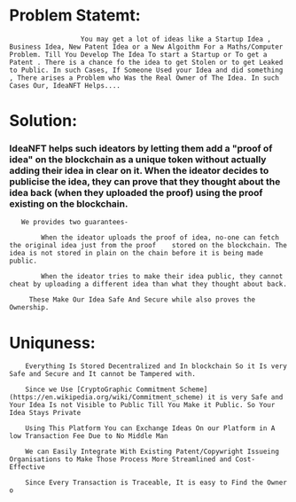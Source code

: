 # Problem Statemt:
                      You may get a lot of ideas like a Startup Idea , Business Idea, New Patent Idea or a New Algoithm For a Maths/Computer Problem. Till You Develop The Idea To start a Startup or To get a Patent . There is a chance fo the idea to get Stolen or to get Leaked to Public. In such Cases, If Someone Used your Idea and did something , There arises a Problem who Was the Real Owner of The Idea. In such Cases Our, IdeaNFT Helps....
# Solution:
### IdeaNFT helps such ideators by letting them add a "proof of idea" on the blockchain as a unique token without actually adding their idea in clear on it. When the ideator decides to publicise the idea, they can prove that they thought about the idea back (when they uploaded the proof) using the proof existing on the blockchain. 
       We provides two guarantees-

            When the ideator uploads the proof of idea, no-one can fetch the original idea just from the proof    stored on the blockchain. The idea is not stored in plain on the chain before it is being made public.  

            When the ideator tries to make their idea public, they cannot cheat by uploading a different idea than what they thought about back.

         These Make Our Idea Safe And Secure while also proves the Ownership.

# Uniquness:
        Everything Is Stored Decentralized and In blockchain So it Is very Safe and Secure and It cannot be Tampered with.

        Since we Use [CryptoGraphic Commitment Scheme](https://en.wikipedia.org/wiki/Commitment_scheme) it is very Safe and Your Idea Is not Visible to Public Till You Make it Public. So Your Idea Stays Private

        Using This Platform You can Exchange Ideas On our Platform in A low Transaction Fee Due to No Middle Man

        We can Easily Integrate With Existing Patent/Copywright Issueing Organisations to Make Those Process More Streamlined and Cost-Effective

        Since Every Transaction is Traceable, It is easy to Find the Owner o
         